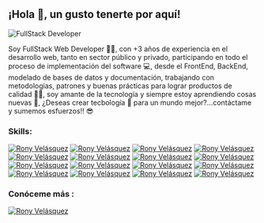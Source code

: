 ##  ¡Hola 👋, un gusto tenerte por aquí!

<img src="https://media-exp1.licdn.com/dms/image/C4E16AQF_-vwA8ZnQug/profile-displaybackgroundimage-shrink_200_800/0/1659232197849?e=1667433600&v=beta&t=rTS9GazGFzqE2wJID_fynTRCSXZIfD3lhvdQj3qsCp8" alt="FullStack Developer" heigth="200" whidth="200">

Soy FullStack Web Developer 👨‍💻, con +3 años de experiencia en el desarrollo web, tanto en sector público y privado, participando en todo el proceso de implementación del software 💻, desde el FrontEnd, BackEnd, modelado de bases de datos y documentación, trabajando con metodologías, patrones y buenas prácticas para lograr productos de calidad 💪🏼, soy amante de la tecnología y siempre estoy aprendiendo cosas nuevas 💖, ¿Deseas crear tecbología 🚀 para un mundo mejor?...contáctame y sumemos esfuerzos!! 😎 

### Skills:
[![Rony Velásquez](https://img.shields.io/badge/PHP-777BB4?style=for-the-badge&logo=php&logoColor=white&link=https://www.ronyvelasquez.com)](https://www.ronyvelasquez.com)
[![Rony Velásquez](https://img.shields.io/badge/Java-ED8B00?style=for-the-badge&logo=java&logoColor=white&link=https://www.ronyvelasquez.com)](https://www.ronyvelasquez.com)
[![Rony Velásquez](https://img.shields.io/badge/C%23-239120?style=for-the-badge&logo=c-sharp&logoColor=white&link=https://www.ronyvelasquez.com)](https://www.ronyvelasquez.com)
[![Rony Velásquez](https://img.shields.io/badge/Laravel-FF2D20?style=for-the-badge&logo=laravel&logoColor=white&link=https://www.ronyvelasquez.com)](https://www.ronyvelasquez.com)
[![Rony Velásquez](https://img.shields.io/badge/Spring-6DB33F?style=for-the-badge&logo=spring&logoColor=white&link=https://www.ronyvelasquez.com)](https://www.ronyvelasquez.com)
[![Rony Velásquez](https://img.shields.io/badge/HTML5-E34F26?style=for-the-badge&logo=html5&logoColor=white&link=https://www.ronyvelasquez.com)](https://www.ronyvelasquez.com)
[![Rony Velásquez](https://img.shields.io/badge/CSS3-1572B6?style=for-the-badge&logo=css3&logoColor=white&link=https://www.ronyvelasquez.com)](https://www.ronyvelasquez.com)
[![Rony Velásquez](https://img.shields.io/badge/Bootstrap-563D7C?style=for-the-badge&logo=bootstrap&logoColor=white&link=https://www.ronyvelasquez.com)](https://www.ronyvelasquez.com)
[![Rony Velásquez](https://img.shields.io/badge/JavaScript-F7DF1E?style=for-the-badge&logo=javascript&logoColor=black&link=https://www.ronyvelasquez.com)](https://www.ronyvelasquez.com)
[![Rony Velásquez](https://img.shields.io/badge/Node.js-43853D?style=for-the-badge&logo=node.js&logoColor=white&link=https://www.ronyvelasquez.com)](https://www.ronyvelasquez.com)
[![Rony Velásquez](https://img.shields.io/badge/jQuery-0769AD?style=for-the-badge&logo=jquery&logoColor=white&link=https://www.ronyvelasquez.com)](https://www.ronyvelasquez.com)
[![Rony Velásquez](https://img.shields.io/badge/Flutter-02569B?style=for-the-badge&logo=flutter&logoColor=white&link=https://www.ronyvelasquez.com)](https://www.ronyvelasquez.com)
[![Rony Velásquez](https://img.shields.io/badge/MySQL-00000F?style=for-the-badge&logo=mysql&logoColor=white&link=https://www.ronyvelasquez.com)](https://www.ronyvelasquez.com)
[![Rony Velásquez](https://img.shields.io/badge/PostgreSQL-316192?style=for-the-badge&logo=postgresql&logoColor=white&link=https://www.ronyvelasquez.com)](https://www.ronyvelasquez.com)
[![Rony Velásquez](https://img.shields.io/badge/MongoDB-4EA94B?style=for-the-badge&logo=mongodb&logoColor=white&link=https://www.ronyvelasquez.com)](https://www.ronyvelasquez.com)
[![Rony Velásquez](https://img.shields.io/badge/Amazon_AWS-232F3E?style=for-the-badge&logo=amazon-aws&logoColor=white&link=https://www.ronyvelasquez.com)](https://www.ronyvelasquez.com)

### Conóceme más :
[![Rony Velásquez](https://img.shields.io/badge/-ronyvelasquez-blue?style=flat-square&logo=Linkedin&logoColor=white&link=https://www.linkedin.com/in/ronyvelasquez/)](https://www.linkedin.com/in/ronyvelasquez/)

